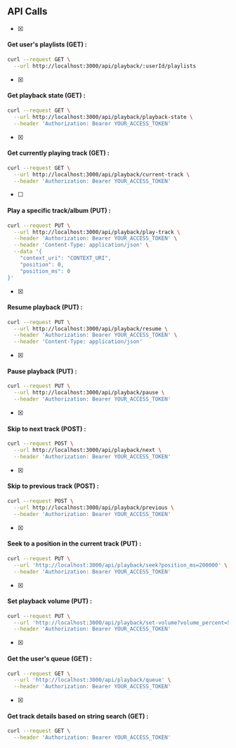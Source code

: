 
## API Calls 

- [x]
#### Get user's playlists (GET) :
```bash
curl --request GET \
  --url http://localhost:3000/api/playback/:userId/playlists
```

- [x]
#### Get playback state (GET) :
```bash 
curl --request GET \
  --url http://localhost:3000/api/playback/playback-state \
  --header 'Authorization: Bearer YOUR_ACCESS_TOKEN'
```

- [x]
#### Get currently playing track (GET) :
```bash
curl --request GET \
  --url http://localhost:3000/api/playback/current-track \
  --header 'Authorization: Bearer YOUR_ACCESS_TOKEN'
```

- [ ]
#### Play a specific track/album (PUT) :
```bash
curl --request PUT \
  --url http://localhost:3000/api/playback/play-track \
  --header 'Authorization: Bearer YOUR_ACCESS_TOKEN' \
  --header 'Content-Type: application/json' \
  --data '{
    "context_uri": "CONTEXT_URI",
    "position": 0,
    "position_ms": 0
}'
```

- [x]
#### Resume playback (PUT) :
```bash 
curl --request PUT \
  --url http://localhost:3000/api/playback/resume \
  --header 'Authorization: Bearer YOUR_ACCESS_TOKEN' \
  --header 'Content-Type: application/json'
```

- [x]
#### Pause playback (PUT) :
```bash
curl --request PUT \
  --url http://localhost:3000/api/playback/pause \
  --header 'Authorization: Bearer YOUR_ACCESS_TOKEN'
```

-[x]
#### Skip to next track (POST) :
```bash
curl --request POST \
  --url http://localhost:3000/api/playback/next \
  --header 'Authorization: Bearer YOUR_ACCESS_TOKEN'
```

- [x]
#### Skip to previous track (POST) :
```bash
curl --request POST \
  --url http://localhost:3000/api/playback/previous \
  --header 'Authorization: Bearer YOUR_ACCESS_TOKEN'
```

- [x]
#### Seek to a position in the current track (PUT) :
```bash
curl --request PUT \
  --url 'http://localhost:3000/api/playback/seek?position_ms=200000' \
  --header 'Authorization: Bearer YOUR_ACCESS_TOKEN'
```

- [x]
#### Set playback volume (PUT) :
```bash
curl --request PUT \
  --url 'http://localhost:3000/api/playback/set-volume?volume_percent=50' \
  --header 'Authorization: Bearer YOUR_ACCESS_TOKEN'
```

- [x]
#### Get the user's queue (GET) :
```bash
curl --request GET \
  --url 'http://localhost:3000/api/playback/queue' \
  --header 'Authorization: Bearer YOUR_ACCESS_TOKEN'
```

- [x]
#### Get track details based on string search (GET) :
```bash
curl --request GET \                                                                                                  --url 'http://localhost:3000/api/playback/track-search?q=big+black+car&type=track&limit=3' \
  --header 'Authorization: Bearer YOUR_ACCESS_TOKEN'
```
